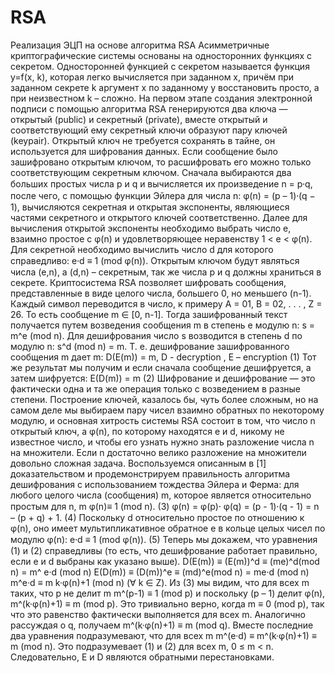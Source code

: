 # RSA
Реализация ЭЦП на основе алгоритма RSA
Асимметричные криптографические системы основаны на односторонних
функциях с секретом. Односторонней функцией с секретом называется функция
y=f(x, k), которая легко вычисляется при заданном x, причём при заданном
секрете k аргумент x по заданному y восстановить просто, а при неизвестном k –
сложно.
На первом этапе создания электронной подписи с помощью алгоритма
RSA генерируются два ключа — открытый (public) и секретный (private), вместе
открытый и соответствующий ему секретный ключи образуют пару ключей
(keypair). Открытый ключ не требуется сохранять в тайне, он используется для
шифрования данных. Если сообщение было зашифровано открытым ключом, то
расшифровать его можно только соответствующим секретным ключом.
Сначала выбираются два больших простых числа p и q и вычисляется их
произведение n = p⸱q, после чего, с помощью функции Эйлера для числа n: φ(n)
= (p – 1)⸱(q − 1), вычисляются секретная и открытая экспоненты, являющиеся
частями секретного и открытого ключей соответственно.
Далее для вычисления открытой экспоненты необходимо выбрать число e,
взаимно простое с φ(n) и удовлетворяющее неравенству 1 < e < φ(n). Для
секретной необходимо вычислить число d для которого справедливо: e⸱d ≡ 1
(mod φ(n)).
Открытым ключом будут являться числа (e,n), а (d,n) – секретным, так же
числа p и q должны храниться в секрете.
Криптосистема RSA позволяет шифровать сообщения, представленные в
виде целого числа, большего 0, но меньшего (n-1). Каждый символ переводится
в число, к примеру A = 01, B = 02, . . . , Z = 26. То есть сообщение m ∈ [0, n-1].
Тогда зашифрованный текст получается путем возведения сообщения m в
степень e модулю n: s = m^e (mod n).
Для дешифрования число s возводится в степень d по модулю n: s^d (mod n) = m. 
Т. е. дешифрование зашифрованного сообщения m дает m:
D(E(m)) = m, D - decryption , E – encryption (1)
Тот же результат мы получим и если сначала сообщение дешифруется, а
затем шифруется:
E(D(m)) = m (2)
Шифрование и дешифрование — это фактически одна и та же операция
только с возведением в разные степени. Построение ключей, казалось бы, чуть
более сложным, но на самом деле мы выбираем пару чисел взаимно обратных по
некоторому модулю, и основная хитрость системы RSA состоит в том, что число
n открытый ключ, а φ(n), по которому находятся e и d, никому не известное
число, и чтобы его узнать нужно знать разложение числа n на множители. Если
n достаточно велико разложение на множители довольно сложная задача.
Воспользуемся описанным в [1] доказательством и продемонстрируем
правильность алгоритма дешифрования с использованием тождества Эйлера и
Ферма: для любого целого числа (сообщения) m, которое является относительно
простым для n, m
φ(n)≡ 1 (mod n). (3)
φ(n) = φ(p)⸱ φ(q) = (p - 1)⸱(q - 1) = n – (p + q) + 1. (4)
Поскольку d относительно простое по отношению к φ(n), оно имеет
мультипликативное обратное e в кольце целых чисел по модулю φ(n):
e⸱d ≡ 1 (mod φ(n)). (5)
Теперь мы докажем, что уравнения (1) и (2) справедливы (то есть, что
дешифрование работает правильно, если e и d выбраны как указано выше).
D(E(m)) ≡ (E(m))^d ≡ (me)^d(mod n) = m^ e·d (mod n)
E(D(m)) ≡ (D(m))^e ≡ (md)^e(mod n) = me·d (mod n)
m^e·d ≡ m
k·φ(n)+1 (mod n) (∀ k ∈ Z).
Из (3) мы видим, что для всех m таких, что p не делит m
m^(p-1) ≡ 1 (mod p)
и поскольку (p – 1) делит φ(n),
m^(k·φ(n)+1) ≡ m (mod p).
Это тривиально верно, когда m ≡ 0 (mod p), так что это равенство фактически
выполняется для всех m. Аналогично рассуждая о q, получаем
m^(k·φ(n)+1) ≡ m (mod q).
Вместе последние два уравнения подразумевают, что для всех m
m^(e·d) ≡ m^(k·φ(n)+1) ≡ m (mod n).
Это подразумевает (1) и (2) для всех m, 0 ≤ m < n. Следовательно, E и D являются
обратными перестановками.
